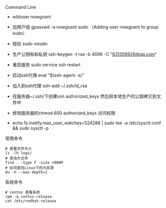 Command Line

* adduser nowgoant
* 加用户组 gpasswd -a nowgoant sudo （Adding user nowgoant to group sudo）
* 授权 sudo visudo
* 生产公钥和和私钥 ssh-keygen -t rsa -b 4096 -C "631359926@qq.com"

* 重启服务 sudo service ssh restart

* 启动ssh代理  eval "$\(ssh-agent -s\)"

* 加入到ssh代理 ssh-add ~/.ssh/id\_rsa

* 在服务器~/.ssh/下创建vim authorized\_keys 然后把本地生产的公钥拷贝到文件中

* 修改服务器的chmod 600 authorized\_keys 访问权限

* echo fs.inotify.max\_user\_watches=524288 \| sudo tee -a /etc/sysctl.conf && sudo sysctl -p

常用命令

```
# 查看文件大小
ls -lh logs/
# 查询大文件
find . -type f -size +800M  
# 如何查找Linux下的大目录
du -h --max-depth=1
```

系统命令

```
# centos 查看系统
rpm -q centos-release
cat /etc/redhat-release
```



